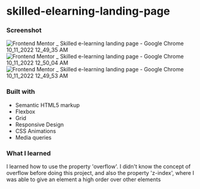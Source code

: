 # skilled-elearning-landing-page

### Screenshot

![Frontend Mentor _ Skilled e-learning landing page - Google Chrome 10_11_2022 12_49_35 AM](https://user-images.githubusercontent.com/114479445/194974815-682fef46-1bba-49f9-9dcf-d01b11fe4a54.png)
![Frontend Mentor _ Skilled e-learning landing page - Google Chrome 10_11_2022 12_50_04 AM](https://user-images.githubusercontent.com/114479445/194974837-1a0a5e8b-5488-4c95-bfc0-964ce3d65387.png)
![Frontend Mentor _ Skilled e-learning landing page - Google Chrome 10_11_2022 12_49_53 AM](https://user-images.githubusercontent.com/114479445/194974868-885c1591-9282-4686-8f6e-112ae40dc5db.png)


### Built with

- Semantic HTML5 markup
- Flexbox
- Grid
- Responsive Design
- CSS Animations
- Media queries



### What I learned

I learned how to use the property 'overflow'. I didn't know the concept of overflow before doing this project, and also the property 'z-index', where I was able to give an element a high order over other elements
